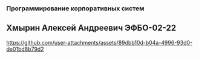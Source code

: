### Программирование корпоративных систем
## Хмырин Алексей Андреевич ЭФБО-02-22


https://github.com/user-attachments/assets/89dbb10d-b04a-4996-93d0-de01bd8b79d2



